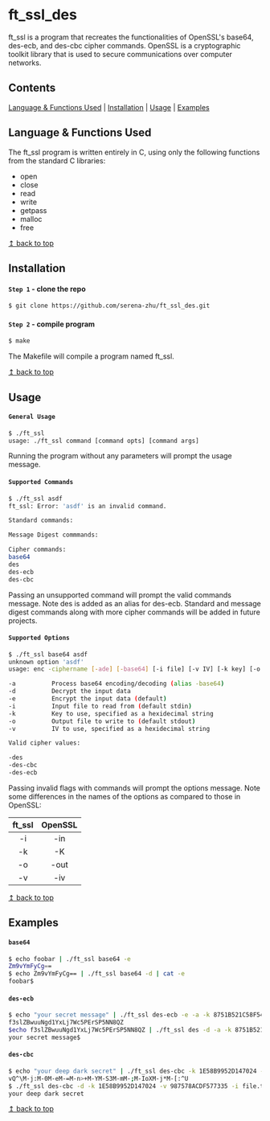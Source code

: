 # <a name="top">ft_ssl_des</a>

ft_ssl is a program that recreates the functionalities of OpenSSL's base64, des-ecb, and des-cbc cipher commands. OpenSSL is a cryptographic toolkit library that is used to secure communications over computer networks.

## Contents

[Language & Functions Used](#language_functions) | [Installation](#install) | [Usage](#usage) | [Examples](#examples)

## <a name="language_functions">Language & Functions Used</a>

The ft_ssl program is written entirely in C, using only the following functions from the standard C libraries:

* open
* close
* read
* write
* getpass
* malloc
* free

<a href="#top">↥ back to top</a>

## <a name="install">Installation</a>

#### `Step 1` - clone the repo

```bash
$ git clone https://github.com/serena-zhu/ft_ssl_des.git
```

#### `Step 2` - compile program

```bash
$ make
```

The Makefile will compile a program named ft_ssl.

<a href="#top">↥ back to top</a>

## <a name="usage">Usage</a>

#### `General Usage`
```bash
$ ./ft_ssl
usage: ./ft_ssl command [command opts] [command args]
```
Running the program without any parameters will prompt the usage message.

#### `Supported Commands`
```bash
$ ./ft_ssl asdf
ft_ssl: Error: 'asdf' is an invalid command.

Standard commands:

Message Digest commmands:

Cipher commands:
base64
des
des-ecb
des-cbc
```
Passing an unsupported command will prompt the valid commands message. Note des is added as an alias for des-ecb. Standard and message digest commands along with more cipher commands will be added in future projects.

#### `Supported Options`
```bash
$ ./ft_ssl base64 asdf
unknown option 'asdf'
usage: enc -ciphername [-ade] [-base64] [-i file] [-v IV] [-k key] [-o file]

-a          Process base64 encoding/decoding (alias -base64)
-d          Decrypt the input data
-e          Encrypt the input data (default)
-i          Input file to read from (default stdin)
-k          Key to use, specified as a hexidecimal string
-o          Output file to write to (default stdout)
-v          IV to use, specified as a hexidecimal string

Valid cipher values:

-des
-des-cbc
-des-ecb
```

Passing invalid flags with commands will prompt the options message. Note some differences in the names of the options as compared to those in OpenSSL:

| ft_ssl | OpenSSL |
| :---: | :---: |
| -i | -in |
| -k | -K |
| -o | -out |
| -v | -iv |

<a href="#top">↥ back to top</a>

## <a name="examples">Examples</a>

#### `base64`
```bash
$ echo foobar | ./ft_ssl base64 -e
Zm9vYmFyCg==
$ echo Zm9vYmFyCg== | ./ft_ssl base64 -d | cat -e
foobar$
```

#### `des-ecb`
```bash
$ echo "your secret message" | ./ft_ssl des-ecb -e -a -k 8751B521C58F5416
f3slZBwuuNgd1YxLj7Wc5PErSP5NN8QZ
$echo f3slZBwuuNgd1YxLj7Wc5PErSP5NN8QZ | ./ft_ssl des -d -a -k 8751B521C58F5416 | cat -e
your secret message$
```

#### `des-cbc`
```bash
$ echo "your deep dark secret" | ./ft_ssl des-cbc -k 1E58B9952D147024 -v 987578ACDF577335 -o file.txt && cat -e file.txt
vQ^\M-j:M-0M-eM-=M-n>+M-YM-S3M-mM-;M-IoXM-j*M-[:^U
$ ./ft_ssl des-cbc -d -k 1E58B9952D147024 -v 987578ACDF577335 -i file.txt
your deep dark secret
```

<a href="#top">↥ back to top</a>

